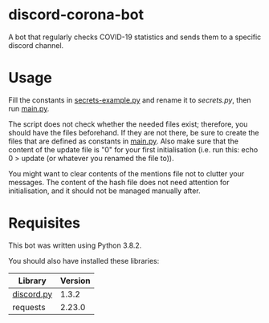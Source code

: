 # discord-corona-bot

A bot that regularly checks COVID-19 statistics and sends them to a specific discord channel.

# Usage

Fill the constants in [secrets-example.py](secrets-example.py) and rename it to *secrets.py*, then run [main.py](main.py). 

The script does not check whether the needed files exist; therefore, you should have the files beforehand. If they are not there, be sure to create the files that are defined as constants in [main.py](main.py). Also make sure that the content of the update file is "0" for your first initialisation (i.e. run this: echo 0 > update (or whatever you renamed the file to)).

You might want to clear contents of the mentions file not to clutter your messages. The content of the hash file does not need attention for initialisation, and it should not be managed manually after.

# Requisites

This bot was written using Python 3.8.2.

You should also have installed these libraries:

  Library   | Version
|-----------|-------|
| [discord.py](https://github.com/Rapptz/discord.py) | 1.3.2 |
| requests | 2.23.0 |
